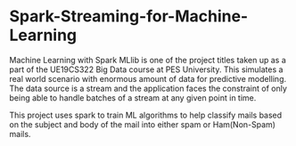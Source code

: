 # Spark-Streaming-for-Machine-Learning
Machine Learning with Spark MLlib is one of the project titles taken up as a part of the UE19CS322 Big Data course at PES University. This simulates a real world scenario with enormous amount of data for predictive modelling. The data source is a stream and the application faces the constraint of only being able to handle batches of a stream at any given point in time.

This project uses spark to train ML algorithms to help classify mails based on the subject and body of the mail into either spam or Ham(Non-Spam) mails.
